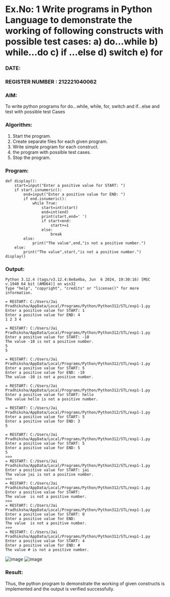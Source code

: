 # Ex.No: 1 Write programs in Python Language to demonstrate the working of following constructs with possible test cases: a) do…while b) while…do c) if …else d) switch e) for 

### DATE:                                                                            
### REGISTER NUMBER : 212221040062

### AIM:  
To write python programs for do…while, while, for, switch and if…else and test with possible test 
Cases 

### Algorithm:
1. Start the program.
2. Create separate files for each given program.
3. Write simple program for each construct.
4.  the program with possible test cases.
5. Stop the program.
### Program:
```
def display(): 
    start=input("Enter a positive value for START: ")
    if start.isnumeric():
        end=input("Enter a positive value for END: ") 
        if end.isnumeric(): 
            while True: 
                start=int(start) 
                end=int(end) 
                print(start,end=' ') 
                if start<end: 
                    start+=1 
                else: 
                    break 
        else: 
            print("The value",end,"is not a positive number.")
    else: 
        print("The value",start,"is not a positive number.")
display()

```













### Output:
```
Python 3.12.4 (tags/v3.12.4:8e8a4ba, Jun  6 2024, 19:30:16) [MSC v.1940 64 bit (AMD64)] on win32
Type "help", "copyright", "credits" or "license()" for more information.

= RESTART: C:/Users/Jai Pradhiksha/AppData/Local/Programs/Python/Python312/STL/exp1-1.py
Enter a positive value for START: 1
Enter a positive value for END: 4
1 2 3 4 

= RESTART: C:/Users/Jai Pradhiksha/AppData/Local/Programs/Python/Python312/STL/exp1-1.py
Enter a positive value for START: -10
The value -10 is not a positive number.
5
5

= RESTART: C:/Users/Jai Pradhiksha/AppData/Local/Programs/Python/Python312/STL/exp1-1.py
Enter a positive value for START: 5
Enter a positive value for END: -10
The value -10 is not a positive number.

= RESTART: C:/Users/Jai Pradhiksha/AppData/Local/Programs/Python/Python312/STL/exp1-1.py
Enter a positive value for START: hello
The value hello is not a positive number.

= RESTART: C:/Users/Jai Pradhiksha/AppData/Local/Programs/Python/Python312/STL/exp1-1.py
Enter a positive value for START: 5
Enter a positive value for END: 3
5 

= RESTART: C:/Users/Jai Pradhiksha/AppData/Local/Programs/Python/Python312/STL/exp1-1.py
Enter a positive value for START: 5
Enter a positive value for END: 5
5 
>>> 
= RESTART: C:/Users/Jai Pradhiksha/AppData/Local/Programs/Python/Python312/STL/exp1-1.py
Enter a positive value for START: jai
The value jai is not a positive number.
>>> 
= RESTART: C:/Users/Jai Pradhiksha/AppData/Local/Programs/Python/Python312/STL/exp1-1.py
Enter a positive value for START: 
The value  is not a positive number.
>>> 
= RESTART: C:/Users/Jai Pradhiksha/AppData/Local/Programs/Python/Python312/STL/exp1-1.py
Enter a positive value for START: 0
Enter a positive value for END: 
The value  is not a positive number.
>>> 
= RESTART: C:/Users/Jai Pradhiksha/AppData/Local/Programs/Python/Python312/STL/exp1-1.py
Enter a positive value for START: 4
Enter a positive value for END: #
The value # is not a positive number.

```

![image](https://github.com/user-attachments/assets/b324594f-467b-4d7e-996b-1aa4b87f608d)
![image](https://github.com/user-attachments/assets/e2b4b21a-4771-40d0-ad5d-a6c2557dff8b)





### Result:
Thus, the python program to demonstrate the working of given constructs is implemented and the output is verified successfully.


